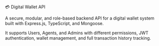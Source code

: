 💳 Digital Wallet API

A secure, modular, and role-based backend API for a digital wallet system built with Express.js, TypeScript, and Mongoose.

It supports Users, Agents, and Admins with different permissions, JWT authentication, wallet management, and full transaction history tracking.
